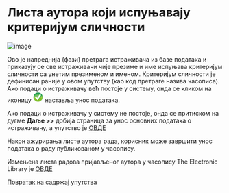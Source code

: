 # Листа аутора који испуњавају критеријум сличности 

![image](https://user-images.githubusercontent.com/29538544/148262511-f8387e26-d4f6-417b-9717-37f1852b201c.png)

Ово је напреднија (фази) претрага истраживача из базе података и приказују се све истраживачи чије презиме и име испуњава критеријум сличности са унетим презименом и именом. Критеријум сличности је дефинисан раније у овом упутству (као код претраге назива часописа). Ако подаци о истраживачу већ постоје у систему, онда се кликом на иконицу ![image](../../images/pick24.png) наставља унос података.
 
Ако подаци о истраживачу у систему не постоје, онда се  притиском на дугме **Даље >>** добија страница за унос основних података о истраживачу, а упутство је [ОВДЕ](podaciOautoru.md)

Након ажурирања листе аутора рада, корисник може завршити унос података о раду публикованом у часопису. 

Измењена листа радова пријављеног аутора у часопису The Electronic Library је [ОВДЕ](prikazRadovaUčasopisu.md)

[Повратак на садржај упутства](../../uputstvo.md#садржај)
